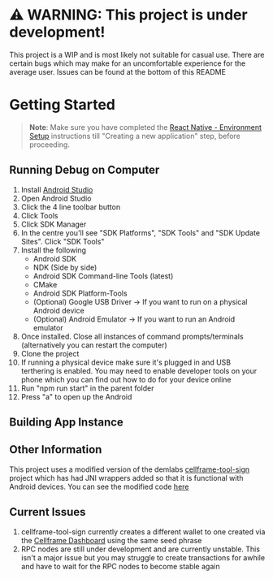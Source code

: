 <h1>⚠️ WARNING: This project is under development!</h1>
This project is a WIP and is most likely not suitable for casual use. There are certain bugs which may make for an uncomfortable experience for the average user. Issues can be found at the bottom of this README

# Getting Started

>**Note**: Make sure you have completed the [React Native - Environment Setup](https://reactnative.dev/docs/environment-setup) instructions till "Creating a new application" step, before proceeding.

## Running Debug on Computer

1) Install [Android Studio](https://developer.android.com/studio)
2) Open Android Studio
3) Click the 4 line toolbar button
4) Click Tools
5) Click SDK Manager
6) In the centre you'll see "SDK Platforms", "SDK Tools" and "SDK Update Sites". Click "SDK Tools"
7) Install the following
   - Android SDK
   - NDK (Side by side)
   - Android SDK Command-line Tools (latest)
   - CMake
   - Android SDK Platform-Tools
   - (Optional) Google USB Driver -> If you want to run on a physical Android device
   - (Optional) Android Emulator -> If you want to run an Android emulator
9) Once installed. Close all instances of command prompts/terminals (alternatively you can restart the computer)
10) Clone the project
11) If running a physical device make sure it's plugged in and USB terthering is enabled. You may need to enable developer tools on your phone which you can find out how to do for your device online
12) Run "npm run start" in the parent folder
13) Press "a" to open up the Android

## Building App Instance



## Other Information
This project uses a modified version of the demlabs [cellframe-tool-sign](https://gitlab.demlabs.net/cellframe/cellframe-tool-sign) project which has had JNI wrappers added so that it is functional with Android devices. You can see the modified code [here](https://github.com/the-whale-dev/cellframe-android-wallet-misc)

## Current Issues
1) cellframe-tool-sign currently creates a different wallet to one created via the [Cellframe Dashboard](https://cellframe.net/download/) using the same seed phrase
2) RPC nodes are still under development and are currently unstable. This isn't a major issue but you may struggle to create transactions for awhile and have to wait for the RPC nodes to become stable again
